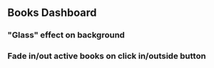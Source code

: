 ## Books Dashboard

### "Glass" effect on background

### Fade in/out active books on click in/outside button